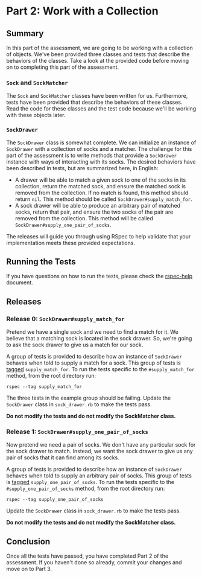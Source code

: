 # Part 2: Work with a Collection
## Summary
In this part of the assessment, we are going to be working with a collection of objects.  We've been provided three classes and tests that describe the behaviors of the classes.  Take a look at the provided code before moving on to completing this part of the assessment.

### `Sock` and `SockMatcher`

The `Sock` and `SockMatcher` classes have been written for us.  Furthermore, tests have been provided that describe the behaviors of these classes.  Read the code for these classes and the test code because we'll be working with these objects later.

### `SockDrawer`

The `SockDrawer` class is somewhat complete.  We can initialize an instance of `SockDrawer` with a collection of socks and a matcher.  The challenge for this part of the assessment is to write methods that provide a `SockDrawer` instance with ways of interacting with its socks.  The desired behaviors have been described in tests, but are summarized here, in English:

- A drawer will be able to match a given sock to one of the socks in its
  collection, return the matched sock, and ensure the matched sock is removed
  from the collection. If no match is found, this method should return `nil`.
  This method should be called `SockDrawer#supply_match_for`.
- A sock drawer will be able to produce an arbitrary pair of matched socks, return
  that pair, and ensure the two socks of the pair are removed from the
  collection. This method will be called `SockDrawer#supply_one_pair_of_socks`.

The releases will guide you through using RSpec to help validate that your
implementation meets these provided expectations.

## Running the Tests
If you have questions on how to run the tests, please check the [rspec-help](../rspec-help.md) document.

## Releases
### Release 0: `SockDrawer#supply_match_for`
Pretend we have a single sock and we need to find a match for it.  We believe that a matching sock is located in the sock drawer.  So, we're going to ask the sock drawer to give us a match for our sock.

A group of tests is provided to describe how an instance of `SockDrawer` behaves when told to supply a match for a sock.  This group of tests is [tagged](https://www.relishapp.com/rspec/rspec-core/v/2-4/docs/command-line/tag-option) `supply_match_for`.  To run the tests specific to the `#supply_match_for` method, from the root directory run:

```
rspec --tag supply_match_for
```

The three tests in the example group should be failing.  Update the `SockDrawer` class in `sock_drawer.rb` to make the tests pass.

**Do not modify the tests and do not modify the SockMatcher class.**

### Release 1:  `SockDrawer#supply_one_pair_of_socks`
Now pretend we need a pair of socks.  We don't have any particular sock for the sock drawer to match.  Instead, we want the sock drawer to give us any pair of socks that it can find among its socks.

A group of tests is provided to describe how an instance of `SockDrawer` behaves when told to supply an arbitrary pair of socks.  This group of tests is
[tagged](https://www.relishapp.com/rspec/rspec-core/v/2-4/docs/command-line/tag-option)
`supply_one_pair_of_socks`.  To run the tests specific to the `#supply_one_pair_of_socks` method, from the root directory run:

```
rspec --tag supply_one_pair_of_socks
```

Update the `SockDrawer` class in `sock_drawer.rb` to make the tests pass.

**Do not modify the tests and do not modify the SockMatcher class.**

## Conclusion
Once all the tests have passed, you have completed Part 2 of the assessment.  If you haven't done so already, commit your changes and move on to Part 3.
